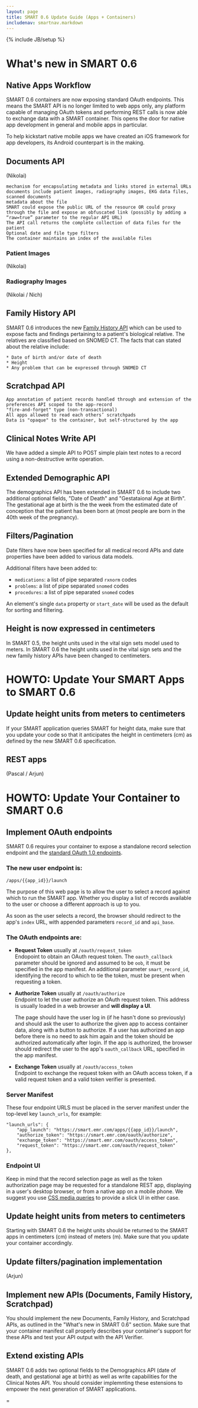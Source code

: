 ```yaml
---
layout: page
title: SMART 0.6 Update Guide (Apps + Containers)
includenav: smartnav.markdown
---
```

{% include JB/setup %}

<div id="toc"></div>

# What's new in SMART 0.6

## Native Apps Workflow

SMART 0.6 containers are now exposing standard OAuth endpoints. This means the 
SMART API is no longer limited to web apps only, any platform capable of managing 
OAuth tokens and performing REST calls is now able to exchange data with a SMART 
container. This opens the door for native app development in general and mobile 
apps in particular.

To help kickstart native mobile apps we have created an iOS framework for app 
developers, its Android counterpart is in the making.

## Documents API

(Nikolai)

    mechanism for encapsulating metadata and links stored in external URLs
    documents include patient images, radiography images, EKG data files, scanned documents
    metadata about the file
    SMART could expose the public URL of the resource OR could proxy through the file and expose an obfuscated link (possibly by adding a “raw=true” parameter to the regular API URL)
    The API call returns the complete collection of data files for the patient
    Optional date and file type filters
    The container maintains an index of the available files

### Patient Images

(Nikolai)

### Radiography Images

(Nikolai / Nich)

## Family History API

SMART 0.6 introduces the new [Family History API](/reference/data_model) which
can be used to expose facts and findings pertaining to a patient's biological
relative. The relatives are classified based on SNOMED CT. The facts that can
stated about the relative include:

    * Date of birth and/or date of death
    * Height
    * Any problem that can be expressed through SNOMED CT

## Scratchpad API

    App annotation of patient records handled through and extension of the preferences API scoped to the app-record
    "fire-and-forget" type (non-transactional)
    All apps allowed to read each others’ scratchpads
    Data is "opaque" to the container, but self-structured by the app

## Clinical Notes Write API

We have added a simple API to POST simple plain text notes to a record
using a non-destructive write operation. 

## Extended Demographic API

The demographics API has been extended in SMART 0.6 to include two additional
optional fields, "Date of Death" and "Gestataional Age at Birth". The gestational
age at birth is the the week from the estimated date of conception that
the patient has been born at (most people are born in the 40th week of the
pregnancy).

## Filters/Pagination

Date filters have now been specified for all medical record APIs and
date properties have been added to various data models.

Additional filters have been added to:

- `medications`: a list of pipe separated `rxnorm` codes
- `problems`: a list of pipe separated `snomed` codes
- `procedures`: a list of pipe separated `snomed` codes

An element's single `data` property or `start_date` will be
used as the default for sorting and filtering.


## Height is now expressed in centimeters

In SMART 0.5, the height units used in the vital sign sets model used to meters.
In SMART 0.6 the height units used in the vital sign sets and the new family history
APIs have been changed to centimeters.
     
# HOWTO:  Update Your SMART Apps to SMART 0.6

## Update height units from meters to centimeters

If your SMART application queries SMART for height data, make sure that you update
your code so that it anticipates the height in centimeters (cm) as defined by the
new SMART 0.6 specification.

## REST apps

(Pascal / Arjun)

# HOWTO:  Update Your Container to SMART 0.6

## Implement OAuth endpoints

SMART 0.6 requires your container to expose a standalone record selection 
endpoint and the [standard OAuth 1.0 endpoints][oauth].

### The new user endpoint is:

    /apps/{{app_id}}/launch

The purpose of this web page is to allow the user to select a record against 
which to run the SMART app. Whether you display a list of records available 
to the user or choose a different approach is up to you.  

As soon as the user selects a record, the browser should redirect to the
app's `index` URL, with appended parameters `record_id` and `api_base`.

### The OAuth endpoints are:

* **Request Token** usually at `/oauth/request_token`  
  Endopoint to obtain an OAuth request token. The `oauth_callback` parameter 
  should be ignored and assumed to be `oob`, it must be specified in the app 
  manifest. An additional parameter `smart_record_id`, identifying the record 
  to which to tie the token, must be present when requesting a token.
  
* **Authorize Token** usually at `/oauth/authorize`  
  Endpoint to let the user authorize an OAuth request token. This address is 
  usually loaded in a web browser and **will display a UI**.  
  
  The page should have the user log in (if he hasn't done so previously) and 
  should ask the user to authorize the given app to access container data, 
  along with a button to authorize. If a user has authorized an app before 
  there is no need to ask him again and the token should be authorized 
  automatically after login. If the app is authorized, the browser should 
  redirect the user to the app's `oauth_callback` URL, specified in the app manifest.
  
* **Exchange Token** usually at `/oauth/access_token`  
  Endpoint to exchange the request token with an OAuth access token, if a valid 
  request token and a valid token verifier is presented.

### Server Manifest

These four endpoint URLS must be placed in the server manifest under the top-level key `launch_urls`, for example:

```
"launch_urls": {
    "app_launch": "https://smart.emr.com/apps/{{app_id}}/launch", 
    "authorize_token": "https://smart.emr.com/oauth/authorize", 
    "exchange_token": "https://smart.emr.com/oauth/access_token", 
    "request_token": "https://smart.emr.com/oauth/request_token"
},
```

### Endpoint UI

Keep in mind that the record selection page as well as the token authorization 
page may be requested for a standalone REST app, displaying in a user's desktop 
browser, or from a native app on a mobile phone. We suggest you use [CSS media queries][css-media] 
to provide a slick UI in either case.

[oauth]: http://tools.ietf.org/html/rfc5849
[css-media]: http://css-tricks.com/css-media-queries/


## Update height units from meters to centimeters

Starting with SMART 0.6 the height units should be returned to the SMART apps
in centimeters (cm) instead of meters (m). Make sure that you update your
container accordingly.

## Update filters/pagination implementation

(Arjun)

## Implement new APIs (Documents, Family History, Scratchpad)

You should implement the new Documents, Family History, and Scratchpad APIs, as outlined in the
"What's new in SMART 0.6" section. Make sure that your container manifest call properly
describes your container's support for these APIs and test your API output with the
API Verifier.

## Extend existing APIs

SMART 0.6 adds two optional fields to the Demographics API (date of death, and gestational age at birth)
as well as write capabilities for the Clinical Notes API. You should consider implemnting these estensions
to empower the next generation of SMART applications.

=
